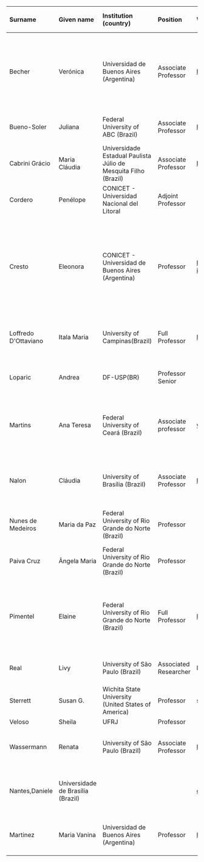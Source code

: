| Surname | Given name | Institution (country) | Position | Website | Email | Areas (separate by commas) |
|:-|:-|:-|:-|:-|:-|:-|
Becher | Verónica | Universidad de Buenos Aires (Argentina) | Associate Professor | http://www.dc.uba.ar/people/profesores/becher/ | vbecher@dc.uba.ar | Theoretical computer science, computability, complexity, randomness, algorithmic randomness, Kolmogorov complexity,
Bueno-Soler | Juliana | Federal University of ABC (Brazil) | Associate Professor | http://lattes.cnpq.br/5824391030945544 | juliana.bueno@ufabc.edu.br | modal logic, non-classical  logics, critical  thinking,
Cabrini Grácio | Maria Cláudia | Universidade Estadual Paulista Júlio de Mesquita Filho (Brazil) | Associate Professor | http://lattes.cnpq.br/5170688300970006 | cabrini@marilia.unesp.br | non-classical logics, logic and decision theory, statistics,
Cordero | Penélope | CONICET - Universidad Nacional del Litoral | Adjoint Professor |  | pcordero@santafe-conicet.gov.ar | modal logic, fuzzy epistemic logic, Mathematics,
Cresto | Eleonora | CONICET - Universidad de Buenos Aires (Argentina) | Professor | http://www.accionfilosofica.com/integrantes/integrante.pl?id=5 | eleonora.cresto@gmail.com | formal epistemology, decision theory, philosophy of science, general epistemology, belief revision, epistemic logic, Epistemic rationality, cognitive decision theory,
Loffredo D'Ottaviano | Itala Maria | University of Campinas(Brazil) | Full Professor | http://www.cle.unicamp.br | itala@cle.unicamp.br | Non-classical Logic, Algebraic Logic, History and Philosophy of Logic,
Loparic | Andrea | DF-USP(BR) | Professor Senior |  | aloparic@gmail.com | Valuation Semantics, Decidability, Non-classical logics,deceased
Martins | Ana Teresa | Federal University of Ceará (Brazil) | Associate professor | www.mdcc.ufc.br | ana@lia.ufc.br | Finite Model Theory, Proof Theory, Descriptive Complexity, Non-Classical Logics,
Nalon | Cláudia | University of Brasília (Brazil) | Associate Professor | http://www.cic.unb.br/~nalon | nalon@unb.br | proof theory, non-classical logics, resolution calculus, combined modal logics,
Nunes de Medeiros | Maria da Paz | Federal University of Rio Grande do Norte (Brazil) | Professor |  | mpaz@ufrnet.br | modal logic, theory of  knowledge, proof  theory,
Paiva Cruz  |  Ângela Maria  | Federal University of Rio Grande do Norte (Brazil) | Professor |  | angela@ufrnet.br | foundations of geometry, theory of  knowledge, proof  theory,
Pimentel | Elaine | Federal University of Rio Grande do Norte (Brazil) | Full Professor | https://sites.google.com/site/elainepimentel/ | elaine.pimentel at gmail.com | Proof theory, Lambda-calculus, Linear logic, Specification and verification of logical and computational systems,
Real | Livy | University of São Paulo (Brazil) | Associated Researcher | livyreal.github.io | livyreal@gmail.com | natural logic, Lambda-calculus, natural languages,
Sterrett | Susan G.  | Wichita State University (United States of America) | Professor | susangsterrett.com | susangsterrett@gmail.com | Philosophy of Science, Philosophy of AI,
Veloso | Sheila | UFRJ | Professor |  |  |
Wassermann | Renata | University of São Paulo (Brazil) | Associate Professor | http://www.ime.usp.br/~renata/ | renata 'at' ime.usp.br | Knowledge representation, non-classical logics, belief revision,
Nantes,Daniele | Universidade de Brasília (Brazil) |  |  | dnantes@unb.br | Unification |  Lambda-Calculus, Nominal Techniques, Process Calculus,
Martinez | Maria Vanina | Universidad de Buenos Aires (Argentina) | Professor | https://mvmartinez.dc.uba.ar/ | mvmartinez@dc.uba.ar | Knowledge representation, non-classical logics, belief revision
